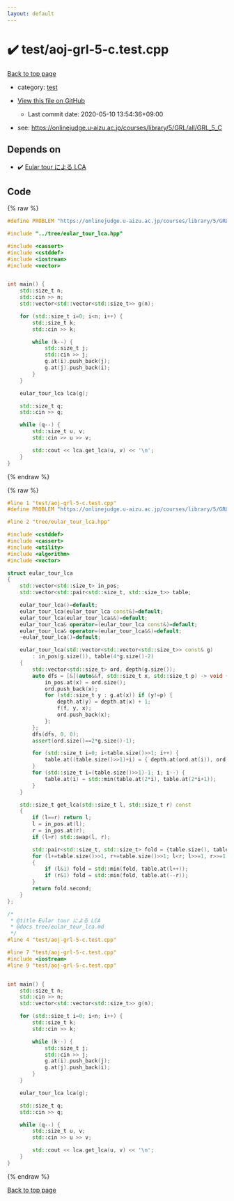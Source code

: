 ```yaml
---
layout: default
---
```


<!-- mathjax config similar to math.stackexchange -->
<script type="text/javascript" async
  src="https://cdnjs.cloudflare.com/ajax/libs/mathjax/2.7.5/MathJax.js?config=TeX-MML-AM_CHTML">
</script>
<script type="text/x-mathjax-config">
  MathJax.Hub.Config({
    TeX: { equationNumbers: { autoNumber: "AMS" }},
    tex2jax: {
      inlineMath: [ ['$','$'] ],
      processEscapes: true
    },
    "HTML-CSS": { matchFontHeight: false },
    displayAlign: "left",
    displayIndent: "2em"
  });
</script>

<script type="text/javascript" src="https://cdnjs.cloudflare.com/ajax/libs/jquery/3.4.1/jquery.min.js"></script>
<script src="https://cdn.jsdelivr.net/npm/jquery-balloon-js@1.1.2/jquery.balloon.min.js" integrity="sha256-ZEYs9VrgAeNuPvs15E39OsyOJaIkXEEt10fzxJ20+2I=" crossorigin="anonymous"></script>
<script type="text/javascript" src="../../assets/js/copy-button.js"></script>
<link rel="stylesheet" href="../../assets/css/copy-button.css" />


# :heavy_check_mark: test/aoj-grl-5-c.test.cpp

<a href="../../index.html">Back to top page</a>

* category: <a href="../../index.html#098f6bcd4621d373cade4e832627b4f6">test</a>
* <a href="{{ site.github.repository_url }}/blob/master/test/aoj-grl-5-c.test.cpp">View this file on GitHub</a>
    - Last commit date: 2020-05-10 13:54:36+09:00


* see: <a href="https://onlinejudge.u-aizu.ac.jp/courses/library/5/GRL/all/GRL_5_C">https://onlinejudge.u-aizu.ac.jp/courses/library/5/GRL/all/GRL_5_C</a>


## Depends on

* :heavy_check_mark: <a href="../../library/tree/eular_tour_lca.hpp.html">Eular tour による LCA</a>


## Code

<a id="unbundled"></a>
{% raw %}
```cpp
#define PROBLEM "https://onlinejudge.u-aizu.ac.jp/courses/library/5/GRL/all/GRL_5_C"

#include "../tree/eular_tour_lca.hpp"

#include <cassert>
#include <cstddef>
#include <iostream>
#include <vector>


int main() {
    std::size_t n;
    std::cin >> n;
    std::vector<std::vector<std::size_t>> g(n);

    for (std::size_t i=0; i<n; i++) {
        std::size_t k;
        std::cin >> k;

        while (k--) {
            std::size_t j;
            std::cin >> j;
            g.at(i).push_back(j);
            g.at(j).push_back(i);
        }
    }

    eular_tour_lca lca(g);

    std::size_t q;
    std::cin >> q;

    while (q--) {
        std::size_t u, v;
        std::cin >> u >> v;

        std::cout << lca.get_lca(u, v) << '\n';
    }
}

```
{% endraw %}

<a id="bundled"></a>
{% raw %}
```cpp
#line 1 "test/aoj-grl-5-c.test.cpp"
#define PROBLEM "https://onlinejudge.u-aizu.ac.jp/courses/library/5/GRL/all/GRL_5_C"

#line 2 "tree/eular_tour_lca.hpp"

#include <cstddef>
#include <cassert>
#include <utility>
#include <algorithm>
#include <vector>

struct eular_tour_lca
{
    std::vector<std::size_t> in_pos;
    std::vector<std::pair<std::size_t, std::size_t>> table;

    eular_tour_lca()=default;
    eular_tour_lca(eular_tour_lca const&)=default;
    eular_tour_lca(eular_tour_lca&&)=default;
    eular_tour_lca& operator=(eular_tour_lca const&)=default;
    eular_tour_lca& operator=(eular_tour_lca&&)=default;
    ~eular_tour_lca()=default;

    eular_tour_lca(std::vector<std::vector<std::size_t>> const& g)
        : in_pos(g.size()), table(4*g.size()-2)
    {
        std::vector<std::size_t> ord, depth(g.size());
        auto dfs = [&](auto&&f, std::size_t x, std::size_t p) -> void {
            in_pos.at(x) = ord.size();
            ord.push_back(x);
            for (std::size_t y : g.at(x)) if (y!=p) {
                depth.at(y) = depth.at(x) + 1;
                f(f, y, x);
                ord.push_back(x);
            };
        };
        dfs(dfs, 0, 0);
        assert(ord.size()==2*g.size()-1);

        for (std::size_t i=0; i<table.size()>>1; i++) {
            table.at((table.size()>>1)+i) = { depth.at(ord.at(i)), ord.at(i) };
        }
        for (std::size_t i=(table.size()>>1)-1; i; i--) {
            table.at(i) = std::min(table.at(2*i), table.at(2*i+1));
        }
    }

    std::size_t get_lca(std::size_t l, std::size_t r) const
    {
        if (l==r) return l;
        l = in_pos.at(l);
        r = in_pos.at(r);
        if (l>r) std::swap(l, r);

        std::pair<std::size_t, std::size_t> fold = {table.size(), table.size()};
        for (l+=table.size()>>1, r+=table.size()>>1; l<r; l>>=1, r>>=1)
        {
            if (l&1) fold = std::min(fold, table.at(l++));
            if (r&1) fold = std::min(fold, table.at(--r));
        }
        return fold.second;
    }
};

/*
 * @title Eular tour による LCA
 * @docs tree/eular_tour_lca.md
 */
#line 4 "test/aoj-grl-5-c.test.cpp"

#line 7 "test/aoj-grl-5-c.test.cpp"
#include <iostream>
#line 9 "test/aoj-grl-5-c.test.cpp"


int main() {
    std::size_t n;
    std::cin >> n;
    std::vector<std::vector<std::size_t>> g(n);

    for (std::size_t i=0; i<n; i++) {
        std::size_t k;
        std::cin >> k;

        while (k--) {
            std::size_t j;
            std::cin >> j;
            g.at(i).push_back(j);
            g.at(j).push_back(i);
        }
    }

    eular_tour_lca lca(g);

    std::size_t q;
    std::cin >> q;

    while (q--) {
        std::size_t u, v;
        std::cin >> u >> v;

        std::cout << lca.get_lca(u, v) << '\n';
    }
}

```
{% endraw %}

<a href="../../index.html">Back to top page</a>

